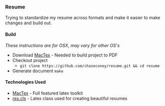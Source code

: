 ### Resume

Trying to standardize my resume across formats and make it easier to make changes and build out.

#### Build

*These instructions are for OSX, may vary for other OS's*

* Download [MacTex](http://tug.org/mactex/) - Needed to build project to PDF
* Checkout project
    * `git clone https://github.com/chaseconey/resume.git && cd resume`
* Generate document `make`

#### Technologies Used

* [MacTex](http://tug.org/mactex/) - Full featured latex toolkit
* [res.cls](http://www.math.nyu.edu/student_resources/res.cls) - Latex class used for creating beautiful resumes